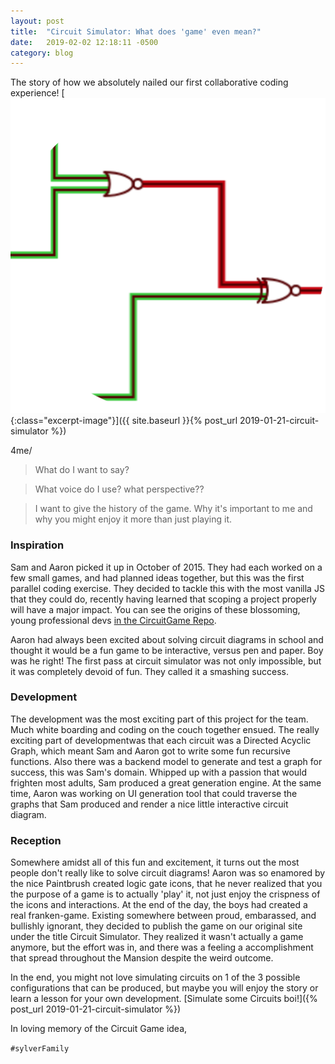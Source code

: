 ```yaml
---
layout: post
title:  "Circuit Simulator: What does 'game' even mean?"
date:   2019-02-02 12:18:11 -0500
category: blog
---
```

The story of how we absolutely nailed our first collaborative coding experience!
[![CircuitGame sample view of 2 logic gates](/assets/circuitFeatureImage.png){:class="excerpt-image"}]({{ site.baseurl }}{% post_url 2019-01-21-circuit-simulator %})
<!-- End excerpt -->


4me/

> What do I want to say?

> What voice do I use? what perspective??

> I want to give the history of the game. Why it's important to me and why you might enjoy it more than just playing it.

### Inspiration

Sam and Aaron picked it up in October of 2015. They had each worked on a few small games, and had planned ideas together, but this was the first parallel coding exercise. They decided to tackle this with the most vanilla JS that they could do, recently having learned that scoping a project properly will have a major impact. You can see the origins of these blossoming, young professional devs [in the CircuitGame Repo](https://github.com/SylverStudios/CircuitGame).

Aaron had always been excited about solving circuit diagrams in school and thought it would be a fun game to be interactive, versus pen and paper. Boy was he right! The first pass at circuit simulator was not only impossible, but it was completely devoid of fun. They called it a smashing success.

<!-- I think there needs to be a little section talking about what the game actually is -->

### Development

The development was the most exciting part of this project for the team. Much white boarding and coding on the couch together ensued. The really exciting part of developmentwas that each circuit was a Directed Acyclic Graph, which meant Sam and Aaron got to write some fun recursive functions. Also there was a backend model to generate and test a graph for success, this was Sam's domain. Whipped up with a passion that would frighten most adults, Sam produced a great generation engine. At the same time, Aaron was working on UI generation tool that could traverse the graphs that Sam produced and render a nice little interactive circuit diagram.

### Reception

Somewhere amidst all of this fun and excitement, it turns out the most people don't really like to solve circuit diagrams! Aaron was so enamored by the nice Paintbrush created logic gate icons, that he never realized that you the purpose of a game is to actually 'play' it, not just enjoy the crispness of the icons and interactions. At the end of the day, the boys had created a real franken-game. Existing somewhere between proud, embarassed, and bullishly ignorant, they decided to publish the game on our original site under the title Circuit Simulator. They realized it wasn't actually a game anymore, but the effort was in, and there was a feeling a accomplishment that spread throughout the Mansion despite the weird outcome.

In the end, you might not love simulating circuits on 1 of the 3 possible configurations that can be produced, but maybe you will enjoy the story or learn a lesson for your own development. [Simulate some Circuits boi!]({% post_url 2019-01-21-circuit-simulator %})

In loving memory of the Circuit Game idea,

`#sylverFamily`

